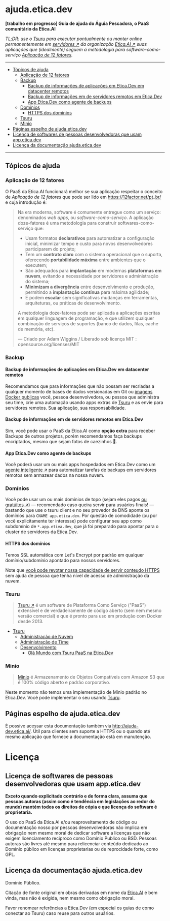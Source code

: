 # ajuda.etica.dev
**[trabalho em progresso] Guia de ajuda do Águia Pescadora, o PaaS comunitário da Etica.AI**

_TL;DR: use o [Tsuru](#tsuru) para executar pontualmente ou manter online
permanentemente em [servidores ↗](https://github.com/orgs/EticaAI/projects/2) da
organização [Etica.AI ↗](https://etica.ai/) suas aplicações que (idealmente)
seguem a metodologia para software-como-serviço
[Aplicação de 12 fatores](#aplicação-de-12-fatores)._

----

<!-- TOC depthFrom:2 -->

- [Tópicos de ajuda](#tópicos-de-ajuda)
    - [Aplicação de 12 fatores](#aplicação-de-12-fatores)
    - [Backup](#backup)
        - [Backup de informações de aplicações em Etica.Dev em datacenter remotos](#backup-de-informações-de-aplicações-em-eticadev-em-datacenter-remotos)
        - [Backup de informações em de servidores remotos em Etica.Dev](#backup-de-informações-em-de-servidores-remotos-em-eticadev)
        - [App Etica.Dev como agente de backups](#app-eticadev-como-agente-de-backups)
    - [Domínios](#domínios)
        - [HTTPS dos domínios](#https-dos-domínios)
    - [Tsuru](#tsuru)
    - [Minio](#minio)
- [Páginas espelho de ajuda.etica.dev](#páginas-espelho-de-ajudaeticadev)
- [Licença de softwares de pessoas desenvolvedoras que usam app.etica.dev](#licença-de-softwares-de-pessoas-desenvolvedoras-que-usam-appeticadev)
- [Licença da documentação ajuda.etica.dev](#licença-da-documentação-ajudaeticadev)

<!-- /TOC -->

----

## Tópicos de ajuda

### Aplicação de 12 fatores

O PaaS da Etica.AI funcionará melhor se sua aplicação respeitar o conceito de
_Aplicação de 12 fatores_ que pode ser lido em <https://12factor.net/pt_br/>
e cuja introdução é:

> Na era moderna, software é comumente entregue como um serviço: denominados *web apps*, ou *software-como-serviço*. A aplicação doze-fatores é uma metodologia para construir softwares-como-serviço que:
>
> * Usam formatos **declarativos** para automatizar a configuração inicial, minimizar tempo e custo para novos desenvolvedores participarem do projeto;
> * Tem um **contrato claro** com o sistema operacional que o suporta, oferecendo **portabilidade máxima** entre ambientes que o executem;
> * São adequados para **implantação** em modernas **plataformas em nuvem**, evitando a necessidade por servidores e administração do sistema;
> * **Minimizam a divergência** entre desenvolvimento e produção, permitindo a **implantação contínua** para máxima agilidade;
> * E podem **escalar** sem significativas mudanças em ferramentas, arquiteturas, ou práticas de desenvolvimento.
>
> A metodologia doze-fatores pode ser aplicada a aplicações escritas em qualquer linguagem de programação, e que utilizem qualquer combinação de serviços de suportes (banco de dados, filas, cache de memória, etc).
>
> — Criado por Adam Wiggins / Liberado sob licença MIT : opensource.org/licenses/MIT

### Backup

#### Backup de informações de aplicações em Etica.Dev em datacenter remotos
Recomendamos que para informações que não possam ser recriadas a qualquer
momento de bases de dados versionadas em Git ou
[imagens Docker publicas](https://hub.docker.com/) você, pessoa desenvolvedora,
ou pessoa que administra seu time, crie uma automação usando apps extras de
[Tsuru](#tsuru) e as envie para servidores remotos. Sua aplicação, sua
responsabilidade.

#### Backup de informações em de servidores remotos em Etica.Dev
Sim, você pode usar o PaaS da Etica.AI como **opção extra** para receber
Backups de outros projetos, porém recomendamos faça backups encriptados, mesmo
que sejam fotos de caezinhos 🐶.

#### App Etica.Dev como agente de backups
Você poderá usar um ou mais apps hospedados em Etica.Dev como um
[agente inteligente ↗](https://pt.wikipedia.org/wiki/Agente_inteligente) para
automatizar tarefas de backups em servidores remotos sem armazear dados na nossa
nuvem.

<!--
- https://github.com/sameersbn/docker-gitlab/pull/737
-->

### Domínios
Você pode usar um ou mais domínios de topo (sejam eles pagos
[ou gratúitos ↗](https://freenom.com)) — recomendado caso queira servir para
usuários finais! — bastando que use o tsuru client e no seu provedor de DNS
aponte os domínios para `CNAME app.etica.dev`. Por questão de comodidade (ou
por você explicitamente ter interesse) pode configurar seu app como subdomínio
de `*.app.etiva.dev`, que já foi preparado para apontar para o cluster de
servidores da Etica.Dev.

#### HTTPS dos domínios
Temos SSL automática com Let's Encrypt por padrão em qualquer domínio/subdomínio
apontado para nossos servidores.

Note que [você pode revotar nossa capacidade de servir conteudo HTTPS](https://letsencrypt.org/docs/revoking/)
sem ajuda de pessoa que tenha nível de acesso de administração da nuvem.

### Tsuru
> [Tsuru ↗](https://tsuru.io/) é um software de Plataforma Como Serviço ("PaaS")
extensível e de verdadeiramente de código aberto (sem nem mesmo versão
comercial) e que é pronto para uso em produção com Docker desde 2013.

- [Tsuru](tsuru-paas/)
  - [Administração de Nuvem](tsuru-paas/administracao-da-nuvem/)
  - [Administração de Time](tsuru-paas/administracao-de-time/)
  - [Desenvolvimento](tsuru-paas/desenvolvimento/)
    - [Olá Mundo com Tsuru PaaS na Etica.Dev](tsuru-paas/ola-mundo/)

### Minio
> [Minio](https://min.io) é Armazenamento de Objetos Compatíveis com Amazon S3
que é 100% código aberto e padrão corporativo.

Neste momento não temos uma implementação de Minio padrão no Etica.Dev. Você
pode implementar o seu usando [Tsuru](#tsuru).

## Páginas espelho de ajuda.etica.dev
É possíve acessar esta documentação também via <http://ajuda-dev.etica.ai/>.
Útil para clientes sem suporte a HTTPS ou o quando até mesmo aplicação que
fornece a documentação está em manutenção.

# Licença

## Licença de softwares de pessoas desenvolvedoras que usam app.etica.dev
**Exceto quando explicitado contrário e de forma clara, assuma que pessoas
autoras (assim como é tendência em legislações ao redor do mundo) mantém todos
os direitos de cópia e que licença do software é proprietaria.**

O uso do PaaS da Etica.AI e/ou reaproveitamento de código ou documentação nosso
por pessoas desenvolvedoras não implica em obrigação nem mesmo moral de dedicar
software a licenças que não exigem licenciamento reciproco como Domínio Publico
ou BSD. Pessoas autoras são livres até mesmo para relicenciar conteúdo dedicado
ao Domínio público em licenças proprietarias ou de reprocidade forte, como GPL.

<!--
- Permissive and Copyleft Are Not Antonyms https://opensource.org/node/875
-->

<!--
Por padrão autores mantém todos os direitos de cópia

Softwares das pessoas desenvolvedoras que usam app.etica.dev sem licença
explícita ou que possam ser facilmente inferidas de 
-->

## Licença da documentação ajuda.etica.dev

Domínio Público.

Citação de fonte original em obras derivadas em nome da
[Etica.AI](https://etica.ai) é bem vinda, mas não é exigida, nem mesmo como
obrigação moral.

Favor renomear referências a Etica.Dev (em especial os guias de como conectar
ao Tsuru) caso reuse para outros usuários.
